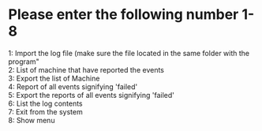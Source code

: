# Please enter the following number 1-8
1: Import the log file (make sure the file located in the same folder with the program"<br>
2: List of machine that have reported the events<br>
3: Export the list of Machine<br>
4: Report of all events signifying 'failed'<br>
5: Export the reports of all events signifying 'failed'<br>
6: List the log contents<br>
7: Exit from the system<br>
8: Show menu<br>
